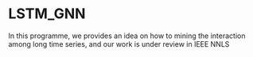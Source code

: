 # LSTM_GNN
In this programme, we provides an idea on how to mining the interaction among long time series, and our work is under review in IEEE NNLS
